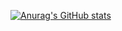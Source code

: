 [![Anurag's GitHub stats](https://github-readme-stats.vercel.app/api?username=kaandrad)](https://github.com/kaandrad/github-readme-stats)
